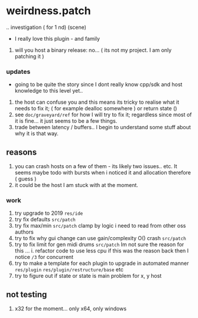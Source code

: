 # weirdness.patch
.. investigation ( for 1 nd) (scene)
- I really love this plugin - and family
1. will you host a binary release: no... ( its not my project. I am only patching it )
### updates
- going to be quite the story since I dont really know cpp/sdk and host knowledge to this level yet..
1. the host can confuse you and this means its tricky to realise what it needs to fix it; ( for example dealloc somewhere ) or return state ()
2. see `doc/graveyard/ref` for how I will try to fix it; regardless since most of it is fine... it just seems to be a few things.
3. trade between latency / buffers.. I begin to understand some stuff about why it is that way.
## reasons
1. you can crash hosts on a few of them - its likely two issues.. etc. It seems maybe todo with bursts when i noticed it and allocation therefore ( guess ) 
2. it could be the host I am stuck with at the moment.
### work
1. try upgrade to 2019 `res/ide`
2. try fix defaults `src/patch`
3. try fix max/min  `src/patch` clamp by logic i need to read from other oss authors
4. try to fix why gui change can use gain/complexity O() crash `src/patch`
5. try to fix limit for gen midi drums `src/patch` Im not sure the reason for this ... 
  i. refactor code to use less cpu if this was the reason back then I notice `/3` for concurrent
6. try to make a template for each plugin to upgrade in automated manner `res/plugin` `res/plugin/restructure/base` etc
7. try to figure out if state or state is main problem for x, y host
## not testing
1. x32 for the moment... only x64, only windows
